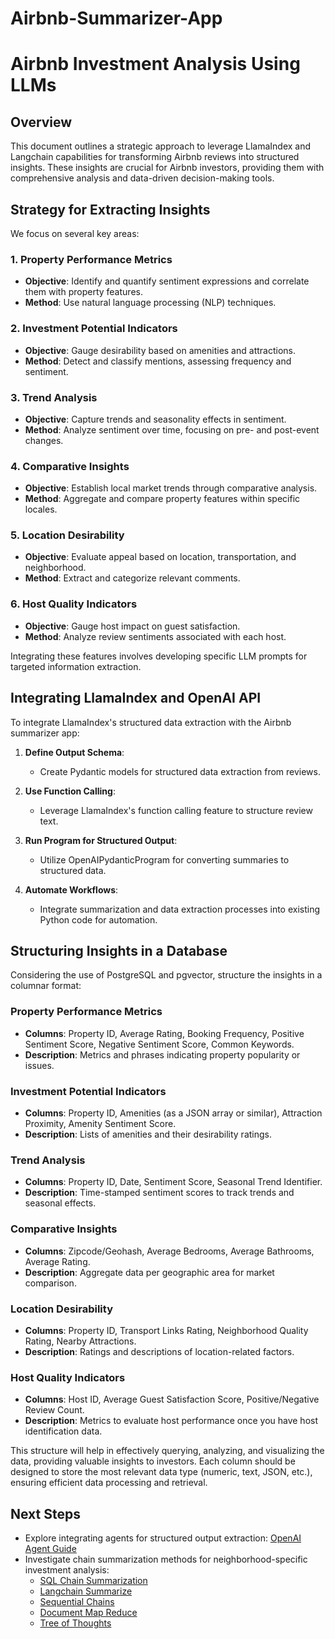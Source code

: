 # Airbnb-Summarizer-App
# Airbnb Investment Analysis Using LLMs

## Overview
This document outlines a strategic approach to leverage LlamaIndex and Langchain capabilities for transforming Airbnb reviews into structured insights. These insights are crucial for Airbnb investors, providing them with comprehensive analysis and data-driven decision-making tools.

## Strategy for Extracting Insights
We focus on several key areas:

### 1. Property Performance Metrics
- **Objective**: Identify and quantify sentiment expressions and correlate them with property features.
- **Method**: Use natural language processing (NLP) techniques.

### 2. Investment Potential Indicators
- **Objective**: Gauge desirability based on amenities and attractions.
- **Method**: Detect and classify mentions, assessing frequency and sentiment.

### 3. Trend Analysis
- **Objective**: Capture trends and seasonality effects in sentiment.
- **Method**: Analyze sentiment over time, focusing on pre- and post-event changes.

### 4. Comparative Insights
- **Objective**: Establish local market trends through comparative analysis.
- **Method**: Aggregate and compare property features within specific locales.

### 5. Location Desirability
- **Objective**: Evaluate appeal based on location, transportation, and neighborhood.
- **Method**: Extract and categorize relevant comments.

### 6. Host Quality Indicators
- **Objective**: Gauge host impact on guest satisfaction.
- **Method**: Analyze review sentiments associated with each host.

Integrating these features involves developing specific LLM prompts for targeted information extraction.

## Integrating LlamaIndex and OpenAI API
To integrate LlamaIndex's structured data extraction with the Airbnb summarizer app:

1. **Define Output Schema**:
   - Create Pydantic models for structured data extraction from reviews.

2. **Use Function Calling**:
   - Leverage LlamaIndex's function calling feature to structure review text.

3. **Run Program for Structured Output**:
   - Utilize OpenAIPydanticProgram for converting summaries to structured data.

4. **Automate Workflows**:
   - Integrate summarization and data extraction processes into existing Python code for automation.

## Structuring Insights in a Database
Considering the use of PostgreSQL and pgvector, structure the insights in a columnar format:

### Property Performance Metrics
- **Columns**: Property ID, Average Rating, Booking Frequency, Positive Sentiment Score, Negative Sentiment Score, Common Keywords.
- **Description**: Metrics and phrases indicating property popularity or issues.

### Investment Potential Indicators
- **Columns**: Property ID, Amenities (as a JSON array or similar), Attraction Proximity, Amenity Sentiment Score.
- **Description**: Lists of amenities and their desirability ratings.

### Trend Analysis
- **Columns**: Property ID, Date, Sentiment Score, Seasonal Trend Identifier.
- **Description**: Time-stamped sentiment scores to track trends and seasonal effects.

### Comparative Insights
- **Columns**: Zipcode/Geohash, Average Bedrooms, Average Bathrooms, Average Rating.
- **Description**: Aggregate data per geographic area for market comparison.

### Location Desirability
- **Columns**: Property ID, Transport Links Rating, Neighborhood Quality Rating, Nearby Attractions.
- **Description**: Ratings and descriptions of location-related factors.

### Host Quality Indicators
- **Columns**: Host ID, Average Guest Satisfaction Score, Positive/Negative Review Count.
- **Description**: Metrics to evaluate host performance once you have host identification data.

This structure will help in effectively querying, analyzing, and visualizing the data, providing valuable insights to investors. Each column should be designed to store the most relevant data type (numeric, text, JSON, etc.), ensuring efficient data processing and retrieval.

## Next Steps
- Explore integrating agents for structured output extraction: [OpenAI Agent Guide](https://gpt-index.readthedocs.io/en/stable/module_guides/deploying/agents/modules.html#openai-agent)
- Investigate chain summarization methods for neighborhood-specific investment analysis:
  - [SQL Chain Summarization](https://js.langchain.com/docs/modules/chains/popular/sqlite)
  - [Langchain Summarize](https://js.langchain.com/docs/modules/chains/popular/summarize)
  - [Sequential Chains](https://js.langchain.com/docs/modules/chains/foundational/sequential_chains)
  - [Document Map Reduce](https://js.langchain.com/docs/modules/chains/document/map_reduce)
  - [Tree of Thoughts](https://drive.google.com/drive/folders/1INYQdvdXYwXK--mEXZ6NM6IxdlcAQZei)

